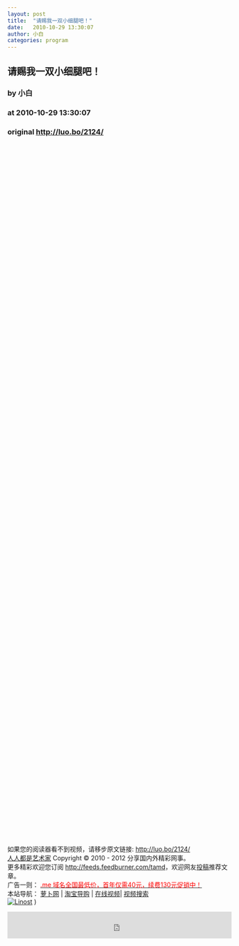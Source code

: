```yaml
---
layout: post
title:  "请赐我一双小细腿吧！"
date:   2010-10-29 13:30:07
author: 小白
categories: program
---
```


## 请赐我一双小细腿吧！
### by 小白
### at 2010-10-29 13:30:07
### original <http://luo.bo/2124/>

<p><img src="http://dulei.si/files/218680411d7473631a20c1a4fda4d09f.jpg" alt="" border="0"></p><p><img src="http://dulei.si/files/d258657120d2f4d2671ede3b594aa938.jpg" alt="" border="0"></p><p><img src="http://dulei.si/files/81f639a3b907bb1de4aae2e9d9aae8ab.jpg" alt="" border="0"><br> <span></span><br> <img src="http://dulei.si/files/d58267fb70439dfc74e385f5294b6777.jpg" alt="" border="0"></p><p><img src="http://dulei.si/files/1639256fd84eb59a9aafd651913b0553.jpg" alt="" border="0"></p><p><img src="http://dulei.si/files/8fc862f41a9736ce452596aeed7745d9.jpg" alt="" border="0"></p><p><img src="http://dulei.si/files/dd39efdccebd46b525da9cab1cd11044.jpg" alt="" border="0"></p><p><img src="http://dulei.si/files/63d7c84fea7d0a9f6022145c5da1e01f.jpg" alt="" border="0"></p><p><img src="http://dulei.si/files/c2f0efe6c1499d374c96d3d5484115ef.jpg" alt="" border="0"></p><p><img src="http://dulei.si/files/352131bad1df410fe7a44965e6e492ef.jpg" alt="" border="0"></p><p><img src="http://dulei.si/files/a078eaa3adacacb500ed63943e1d290d.jpg" alt="" border="0"></p><p><img src="http://dulei.si/files/9566041275528c590ad7abcd881d1032.jpg" alt="" border="0"></p><p><img src="http://dulei.si/files/1422f4eeefa78d073776fc923283fde8.jpg" alt="" border="0"></p><p><img src="http://dulei.si/files/7d9754638b609253e2bc36bbff78a615.jpg" alt="" border="0"></p><p><img src="http://dulei.si/files/0f514e263f484b13678246e013feb92d.jpg" alt="" border="0"></p><p><img src="http://dulei.si/files/97e08d1fef4e04b575e45161be19e11d.jpg" alt="" border="0"></p><p><img src="http://dulei.si/files/17869dc6bf30cf844fc150e6b2c47e49.jpg" alt="" border="0"></p><p><img src="http://dulei.si/files/5e33fcf240cae368c17c4443e4b016f8.jpg" alt="" border="0"></p><p><img src="http://dulei.si/files/f1193617b2dd200bb35f24094398428b.jpg" alt="" border="0"></p><p><img src="http://dulei.si/files/22d3480dd3efaf7de697e7b67fff01d6.jpg" alt="" border="0"></p><p><img src="http://dulei.si/files/dd6d25286fce4faeefba4717be332c72.jpg" alt="" border="0"></p><p><img src="http://dulei.si/files/b432b6c15dc6a7e78922db67c5ac9bf1.jpg" alt="" border="0"></p><p><img src="http://dulei.si/files/288bbce691741c96aa6f8bc92338214c.jpg" alt="" border="0"></p><p><img src="http://dulei.si/files/09dee1ea66d35c72774391edd41a2d66.jpg" alt="" border="0"></p><p><img src="http://dulei.si/files/129f5eee2dbb5d60275a8879dbcc0788.jpg" alt="" border="0"></p><p><img src="http://dulei.si/files/283f320dd1c75e7cf18db1676304c2dd.jpg" alt="" border="0"></p><p><img src="http://dulei.si/files/3d218b47d7f37eb9d092a62620b4e1bd.jpg" alt="" border="0"></p><p><img src="http://dulei.si/files/5b53a381e4265ccdfc7275bec60d4ddc.jpg" alt="" border="0"></p><p><img src="http://dulei.si/files/89f916567a3aee052cb5871bc1115ba4.jpg" alt="" border="0"></p><p><img src="http://dulei.si/files/e132d1f378d211c7e175d125bce02629.jpg" alt="" border="0"></p><p><img src="http://dulei.si/files/0f0fec4a0e0aea3dedb91c8a26fa7938.jpg" alt="" border="0"></p><p><img src="http://dulei.si/files/9725a9c4227fb044a1e514a1351e9ddd.jpg" alt="" border="0"></p><p><img src="http://dulei.si/files/ea12010e310bd8eaaf7d6a3c81bb46ae.jpg" alt="" border="0"></p><p><img src="http://dulei.si/files/bc18ecd5b14740f98cc83aecd3499b9e.jpg" alt="" border="0"></p><p><img src="http://dulei.si/files/765ad982ddf2a9f02bfcc4d4a93df9dc.jpg" alt="" border="0"></p><p><img src="http://dulei.si/files/99b6424d39528fd03bd8ad1da803474b.jpg" alt="" border="0"></p><p><img src="http://dulei.si/files/76f2b6dfe90cbcd9376d32364a70617d.jpg" alt="" border="0"></p><p><img src="http://dulei.si/files/3db340e1ef5e2504ddf60547f12f4b3b.jpg" alt="" border="0"></p><p><img src="http://dulei.si/files/4e5bcd5654f290de407b0223fab70f8d.jpg" alt="" border="0"></p><p><img src="http://dulei.si/files/4fc5f225bfd0f05a0d40ff8f41eb40e3.jpg" alt="" border="0"></p><p><img src="http://dulei.si/files/aac671e8cb47effd1e9e3f642bfea672.jpg" alt="" border="0"></p><p><img src="http://dulei.si/files/365facd4a2a611acd9ea753896124182.jpg" alt="" border="0"></p><p><img src="http://dulei.si/files/35413e5858bb112af856fdf14f4bfd7d.jpg" alt="" border="0"></p><p><img src="http://dulei.si/files/a5ffe563c18939d69d791b584a30f4f9.jpg" alt="" border="0"></p><p><img src="http://dulei.si/files/a58b1bf5b28171cc2b78d56b1b865e29.jpg" alt="" border="0"></p><p><img src="http://dulei.si/files/a1016616ae9b9aab59c2c9a045211d54.jpg" alt="" border="0"></p><p><img src="http://dulei.si/files/e5d6e8ff039a302079d996bc0f6c65f9.jpg" alt="" border="0"></p><p><img src="http://dulei.si/files/60cbb99a49668168692f15cf2c4dbf01.jpg" alt="" border="0"></p><p><img src="http://dulei.si/files/453aa378b85f69d90a276471b31682c7.jpg" alt="" border="0"></p><p><img src="http://dulei.si/files/39fd43f3bb7c010b100cfdee22efbcf0.jpg" alt="" border="0"></p><p><img src="http://dulei.si/files/f58a6d9c0c87b5001de2f763d1bfecf5.jpg" alt="" border="0"></p><p><img src="http://dulei.si/files/9d7a0484953c159a4d16b39205ab45a1.jpg" alt="" border="0"></p><p><img src="http://dulei.si/files/923e0cba8c60fabfe6c3f9d883105105.jpg" alt="" border="0"></p><p><img src="http://dulei.si/files/cb83ac08ec61fd7524688718ccdf3272.jpg" alt="" border="0"></p><p><img src="http://dulei.si/files/249a271bfd31407df4c050748c231445.jpg" alt="" border="0"></p><p><img src="http://dulei.si/files/af39fe88629b47aa78fec53cc04139c0.jpg" alt="" border="0"></p><p><img src="http://dulei.si/files/a5842b14c3402efc4cc0381ffa67c4e0.jpg" alt="" border="0"></p><p><img src="http://dulei.si/files/22ac1427969b6c84e1dee2c33ec0e08e.jpg" alt="" border="0"></p><p><img src="http://dulei.si/files/b20ffde9e55729ef08043c29925a10ad.jpg" alt="" border="0"></p><p><img src="http://dulei.si/files/e562e50c75df8c3f2611a32234164d70.jpg" alt="" border="0"></p><p><img src="http://dulei.si/files/57dce03d62c9c45427babea73f54cefc.jpg" alt="" border="0"></p><p><img src="http://dulei.si/files/9d3d08c4739ba52afd8cb2ab057e67b6.jpg" alt="" border="0"></p><p><img src="http://dulei.si/files/44365a8a1d5110151b1f2823813c623f.jpg" alt="" border="0"></p><p><img src="http://dulei.si/files/fa003502b435ea927e86f2382dd22def.jpg" alt="" border="0"></p><p><img src="http://dulei.si/files/32efe9d431ac5702d38343dc6c9a6de6.jpg" alt="" border="0"></p><p><img src="http://dulei.si/files/041029f5471a6c784ced899e58f7fec6.jpg" alt="" border="0"></p><p><img src="http://dulei.si/files/6901cbf9321ac9db279e9280ee02fc8f.jpg" alt="" border="0"></p><p><img src="http://dulei.si/files/57cd6de7b6d239c206d98b383a0aa690.jpg" alt="" border="0"></p><p><img src="http://dulei.si/files/f94cc8896310cd6a401eeaa8a8b3ad2e.jpg" alt="" border="0"></p><p><img src="http://dulei.si/files/effa833bd245e7046e66da341aa49c21.jpg" alt="" border="0"></p><p><img src="http://dulei.si/files/2f4a4c9250de12e3f6409224de545d84.jpg" alt="" border="0"></p><p><img src="http://dulei.si/files/567f3d4cfcaab01595e860177d69ecbb.jpg" alt="" border="0"></p><p><img src="http://dulei.si/files/cdb6b21cc602f61ba55be96aec215372.jpg" alt="" border="0"></p><p><img src="http://dulei.si/files/297f2c429ffcd568911cabebc068392b.jpg" alt="" border="0"></p><p><img src="http://dulei.si/files/54dd5dfaa7d801e5b8366391d69f6a31.jpg" alt="" border="0"></p><p><img src="http://dulei.si/files/b91076a6c84465b0d10f82f2eb2dbb84.jpg" alt="" border="0"></p><p><img src="http://dulei.si/files/7f95d1ab975d63c6486d9c8d5c8ff8cd.jpg" alt="" border="0"></p><p><img src="http://dulei.si/files/d3a678cbc187a529630e10200202c6a6.jpg" alt="" border="0"></p><p><img src="http://dulei.si/files/5fe3c83c85fa63fb9cfd01b8f459a186.jpg" alt="" border="0"></p><p><img src="http://dulei.si/files/ae12b3c9c8dc1a52ab3705f6aa9aa123.jpg" alt="" border="0"></p><p><img src="http://dulei.si/files/aa16a01d54400dceaef0b2c3172613a1.jpg" alt="" border="0"></p><p><img src="http://dulei.si/files/3793eb4ee45d78b87944ef56c62b270d.jpg" alt="" border="0"></p><p><img src="http://dulei.si/files/1705c4604554e879aef7825493ef8094.jpg" alt="" border="0"></p><p><img src="http://dulei.si/files/75655314dd53a0030c66ea170b32b5cb.jpg" alt="" border="0"></p><p><img src="http://dulei.si/files/16d75eaaad7179a9e5ef41410a8ccb3f.jpg" alt="" border="0"></p><p><img src="http://dulei.si/files/11db4ff2aa5ac711ad274eb2b3b4f430.jpg" alt="" border="0"></p><p><img src="http://dulei.si/files/0b303902e93564d6595b70351ef766c5.jpg" alt="" border="0"></p><p><img src="http://dulei.si/files/87c12239278294b076a5036883ad138f.jpg" alt="" border="0"></p><p><img src="http://dulei.si/files/bcb3baef8328bbbc45489e395dbf55ce.jpg" alt="" border="0"></p><p><img src="http://dulei.si/files/c83ce6e8c1b3a5b08d0ab011c301ea6f.jpg" alt="" border="0"></p><p><img src="http://dulei.si/files/814d4dcdc5af1299db55d73649dab182.jpg" alt="" border="0"></p><p><img src="http://dulei.si/files/1e60773c064157e6b87e76b72f332000.jpg" alt="" border="0"></p><p><img src="http://dulei.si/files/bbe3e80aea923c5ccc4d4d7e2a8e01a7.jpg" alt="" border="0"></p><p><img src="http://dulei.si/files/77570942b4d6e55361333cebfdfb711d.jpg" alt="" border="0"></p><p><img src="http://dulei.si/files/16fd1292a77d03ebb8d053ed7dc84120.jpg" alt="" border="0"></p><p><img src="http://dulei.si/files/82061cc0bed50099cde94c4213d8fc9f.jpg" alt="" border="0"></p><p><img src="http://dulei.si/files/45111ad17724dd4fb1f0faa8bdcf0821.jpg" alt="" border="0"></p><p><img src="http://dulei.si/files/4f212e7a2358de3a06f62d3fbd4da05c.jpg" alt="" border="0"></p><p><img src="http://dulei.si/files/8ad829a0375f37a5d655e3128bf29c05.jpg" alt="" border="0"></p><p><img src="http://dulei.si/files/c0d1359a28d46f4489170caf4993f082.jpg" alt="" border="0"></p><p><img src="http://dulei.si/files/91777c3b4b6b8adbac611dca28de6a0a.jpg" alt="" border="0"></p><p><img src="http://dulei.si/files/c128b23bec6bbdb82892cfc748bab19c.jpg" alt="" border="0"></p><p><img src="http://dulei.si/files/1d34968369eb79f61758bf7517c7c650.jpg" alt="" border="0"></p><p><img src="http://dulei.si/files/b28b7898a42ba374b0cc0c0b1e206150.jpg" alt="" border="0"></p><p><img src="http://dulei.si/files/bd76691d3aa5d3263fbdd8020b896fb9.jpg" alt="" border="0"></p><p><img src="http://dulei.si/files/6a33fc6e72710e697a863759e1f9fd93.jpg" alt="" border="0"></p><p><img src="http://dulei.si/files/56d11ca8ffa8cc8dfdf9792f91e5f947.jpg" alt="" border="0"></p><p><img src="http://dulei.si/files/c05d7e3ce58f88063333fb9557fa4dfb.jpg" alt="" border="0"></p><p><img src="http://dulei.si/files/f04fb8970c2d901b95edc855b4196e49.jpg" alt="" border="0"></p><p><img src="http://dulei.si/files/cfc54cd000dddb3441352f79ea90b751.jpg" alt="" border="0"></p><p><img src="http://dulei.si/files/6c6d1d0a9f2652f3fe0d92719528a829.jpg" alt="" border="0"></p><p><img src="http://dulei.si/files/090011d3449f2eb921a0fdec1406b553.jpg" alt="" border="0"></p><p>如果您的阅读器看不到视频，请移步原文链接: <a href="http://luo.bo/2124/">http://luo.bo/2124/</a> <br> <a href="http://luo.bo/">人人都是艺术家</a> Copyright ©   2010 - 2012 分享国内外精彩网事。<br> 更多精彩欢迎您订阅 <a href="http://feeds.feedburner.com/tamd">http://feeds.feedburner.com/tamd</a>，欢迎网友<a href="http://luo.bo/delivery/">投稿</a>推荐文章。<br> 广告一则： <a href="http://zi.mu/domain"><font color="red">.me 域名全国最低价，首年仅需40元，续费130元促销中！</font></a><br> 本站导航： <a href="http://luo.bo/">萝卜网</a> | <a href="http://tao.luo.bo/">淘宝导购</a> | <a href="http://v2.luo.bo/">在线视频</a>| <a href="http://v.luo.bo/">视频搜索</a><br> <a href="http://zi.mu/linost" title="Linost"><img src="http://dulei.si/files/966647b88eb7c4530535056df8d2d83f.gif" alt="Linost" border="0"></a> ) <p><iframe src="http://feedads.g.doubleclick.net/~ah/f/7sv1ooo89v8jfelhdjk8plpa64/468/60#http%3A%2F%2Fluo.bo%2F2124%2F" width="100%" height="60" frameborder="0" scrolling="no" marginwidth="0" marginheight="0"></iframe></p></p>